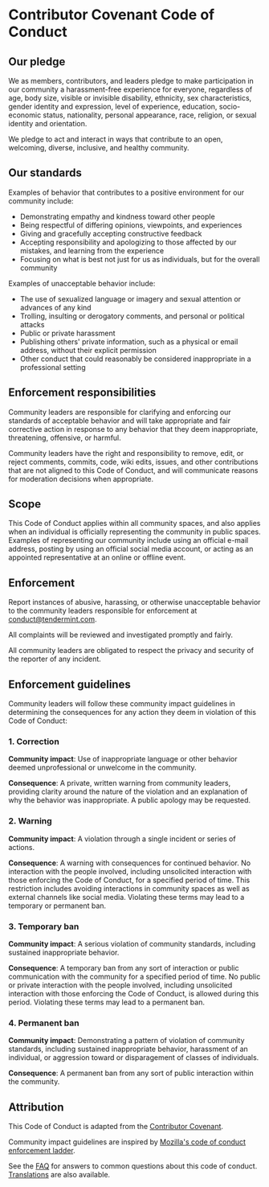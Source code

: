 # Contributor Covenant Code of Conduct

## Our pledge

We as members, contributors, and leaders pledge to make participation in our
community a harassment-free experience for everyone, regardless of age, body
size, visible or invisible disability, ethnicity, sex characteristics, gender
identity and expression, level of experience, education, socio-economic status,
nationality, personal appearance, race, religion, or sexual identity
and orientation.

We pledge to act and interact in ways that contribute to an open, welcoming,
diverse, inclusive, and healthy community.

## Our standards

Examples of behavior that contributes to a positive environment for our
community include:

* Demonstrating empathy and kindness toward other people
* Being respectful of differing opinions, viewpoints, and experiences
* Giving and gracefully accepting constructive feedback
* Accepting responsibility and apologizing to those affected by our mistakes,
  and learning from the experience
* Focusing on what is best not just for us as individuals, but for the
  overall community

Examples of unacceptable behavior include:

* The use of sexualized language or imagery and sexual attention or
  advances of any kind
* Trolling, insulting or derogatory comments, and personal or political attacks
* Public or private harassment
* Publishing others' private information, such as a physical or email
  address, without their explicit permission
* Other conduct that could reasonably be considered inappropriate in a
  professional setting

## Enforcement responsibilities

Community leaders are responsible for clarifying and enforcing our standards of
acceptable behavior and will take appropriate and fair corrective action in
response to any behavior that they deem inappropriate, threatening, offensive,
or harmful.

Community leaders have the right and responsibility to remove, edit, or reject
comments, commits, code, wiki edits, issues, and other contributions that are
not aligned to this Code of Conduct, and will communicate reasons for moderation
decisions when appropriate.

## Scope

This Code of Conduct applies within all community spaces, and also applies when
an individual is officially representing the community in public spaces.
Examples of representing our community include using an official e-mail address,
posting by using an official social media account, or acting as an appointed
representative at an online or offline event.

## Enforcement

Report instances of abusive, harassing, or otherwise unacceptable behavior to the community leaders responsible for enforcement at
<conduct@tendermint.com>.

All complaints will be reviewed and investigated promptly and fairly.

All community leaders are obligated to respect the privacy and security of the
reporter of any incident.

## Enforcement guidelines

Community leaders will follow these community impact guidelines in determining
the consequences for any action they deem in violation of this Code of Conduct:

### 1. Correction

**Community impact**: Use of inappropriate language or other behavior deemed
unprofessional or unwelcome in the community.

**Consequence**: A private, written warning from community leaders, providing
clarity around the nature of the violation and an explanation of why the
behavior was inappropriate. A public apology may be requested.

### 2. Warning

**Community impact**: A violation through a single incident or series
of actions.

**Consequence**: A warning with consequences for continued behavior. No
interaction with the people involved, including unsolicited interaction with
those enforcing the Code of Conduct, for a specified period of time. This restriction
includes avoiding interactions in community spaces as well as external channels
like social media. Violating these terms may lead to a temporary or
permanent ban.

### 3. Temporary ban

**Community impact**: A serious violation of community standards, including
sustained inappropriate behavior.

**Consequence**: A temporary ban from any sort of interaction or public
communication with the community for a specified period of time. No public or
private interaction with the people involved, including unsolicited interaction
with those enforcing the Code of Conduct, is allowed during this period.
Violating these terms may lead to a permanent ban.

### 4. Permanent ban

**Community impact**: Demonstrating a pattern of violation of community
standards, including sustained inappropriate behavior,  harassment of an
individual, or aggression toward or disparagement of classes of individuals.

**Consequence**: A permanent ban from any sort of public interaction within
the community.

## Attribution

This Code of Conduct is adapted from the [Contributor Covenant](https://www.contributor-covenant.org/version/2/0/code_of_conduct.html).

Community impact guidelines are inspired by [Mozilla's code of conduct
enforcement ladder](https://github.com/mozilla/diversity).

See the [FAQ](https://www.contributor-covenant.org/faq) for answers to common questions about this code of conduct. [Translations](https://www.contributor-covenant.org/translations) are also available.
